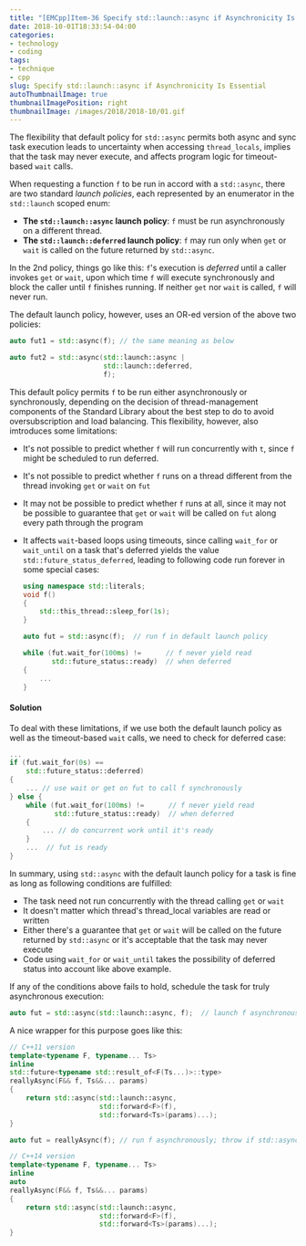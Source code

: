 ```yaml
---
title: "[EMCpp]Item-36 Specify std::launch::async if Asynchronicity Is Essential"
date: 2018-10-01T18:33:54-04:00
categories:
- technology
- coding
tags:
- technique
- cpp
slug: Specify std::launch::async if Asynchronicity Is Essential
autoThumbnailImage: true
thumbnailImagePosition: right
thumbnailImage: /images/2018/2018-10/01.gif
---
```


The flexibility that default policy for `std::async` permits both async and sync task execution leads to uncertainty when accessing `thread_locals`, implies that the task may never execute, and affects program logic for timeout-based `wait` calls.
<!--more-->

When requesting a function `f` to be run in accord with a `std::async`, there are two standard _launch policies_, each represented by an enumerator in the `std::launch` scoped enum:

* **The `std::launch::async` launch policy**: `f` must be run asynchronously on a different thread.
* **The `std::launch::deferred` launch policy**: `f` may run only when `get` or `wait` is called on the future returned by `std::async`. 

In the 2nd policy, things go like this: `f`'s execution is _deferred_ until a caller invokes `get` or `wait`,  upon which time `f` will execute synchronously and block the caller until `f` finishes running. If neither `get` nor `wait` is called, `f` will never run.

The default launch policy, however, uses an OR-ed version of the above two policies:

```cpp
auto fut1 = std::async(f); // the same meaning as below

auto fut2 = std::async(std::launch::async | 
                       std::launch::deferred,
                       f);
```

This default policy permits `f` to be run either asynchronously or synchronously, depending on the decision of thread-management components of the Standard Library about the best step to do to avoid oversubscription and load balancing. This flexibility, however, also imtroduces some limitations:

* It's not possible to predict whether `f` will run concurrently with `t`, since `f` might be scheduled to run deferred.
* It's not possible to predict whether `f` runs on a thread different from the thread invoking `get` or `wait` on `fut`
* It may not be possible to predict whether `f` runs at all, since it may not be possible to guarantee that `get` or `wait` will be called on `fut` along every path through the program
* It affects `wait`-based loops using timeouts, since calling `wait_for` or `wait_until` on a task that's deferred yields the value `std::future_status_deferred`, leading to following code run forever in some special cases:

    ```cpp
    using namespace std::literals;
    void f()
    {
        std::this_thread::sleep_for(1s);
    }
    
    auto fut = std::async(f);  // run f in default launch policy
    
    while (fut.wait_for(100ms) !=      // f never yield read 
           std::future_status::ready)  // when deferred
    {
        ...
    }
    ```

#### Solution

To deal with these limitations, if we use both the default launch policy as well as the timeout-based `wait` calls, we need to check for deferred case:

```cpp
...
if (fut.wait_for(0s) == 
    std::future_status::deferred)
{
    ... // use wait or get on fut to call f synchronously
} else {
    while (fut.wait_for(100ms) !=      // f never yield read 
           std::future_status::ready)  // when deferred
    { 
        ... // do concurrent work until it's ready
    }
    ...  // fut is ready
}
```

In summary, using `std::async` with the default launch policy for a task is fine as long as following conditions are fulfilled:

* The task need not run concurrently with the thread calling `get` or `wait`
* It doesn't matter which thread's thread_local variables are read or written
* Either there's a guarantee that `get` or `wait` will be called on the future returned by `std::async` or it's acceptable that the task may never execute
* Code using `wait_for` or `wait_until` takes the possibility of deferred status into account like above example.

If any of the conditions above fails to hold, schedule the task for truly asynchronous execution:

```cpp
auto fut = std::async(std::launch::async, f);  // launch f asynchronously
```

A nice wrapper for this purpose goes like this:

```cpp
// C++11 version
template<typename F, typename... Ts>
inline
std::future<typename std::result_of<F(Ts...)>::type>
reallyAsync(F&& f, Ts&&... params)
{
    return std::async(std::launch::async, 
                      std::forward<F>(f), 
                      std::forward<Ts>(params)...);
}

auto fut = reallyAsync(f); // run f asynchronously; throw if std::async would throw
```

```cpp
// C++14 version
template<typename F, typename... Ts>
inline
auto
reallyAsync(F&& f, Ts&&... params)
{
    return std::async(std::launch::async,
                      std::forward<F>(f),
                      std::forward<Ts>(params)...);
}
```
